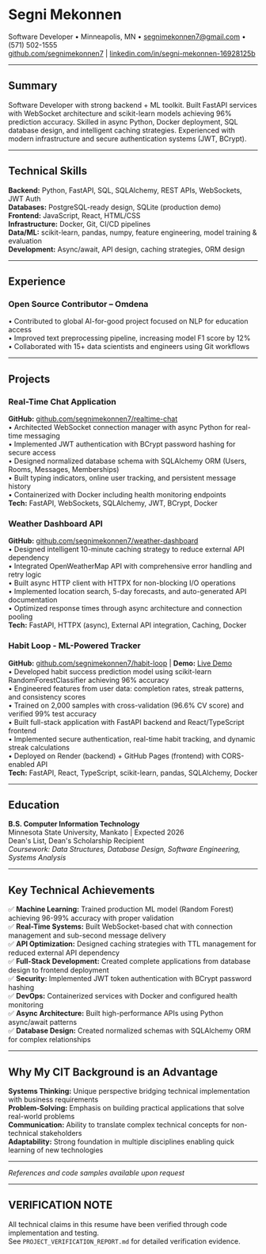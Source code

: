# Segni Mekonnen
Software Developer • Minneapolis, MN • segnimekonnen7@gmail.com • (571) 502-1555  
[github.com/segnimekonnen7](https://github.com/segnimekonnen7) | [linkedin.com/in/segni-mekonnen-16928125b](https://www.linkedin.com/in/segni-mekonnen-16928125b)

---

## Summary
Software Developer with strong backend + ML toolkit. Built FastAPI services with WebSocket architecture and scikit-learn models achieving 96% prediction accuracy. Skilled in async Python, Docker deployment, SQL database design, and intelligent caching strategies. Experienced with modern infrastructure and secure authentication systems (JWT, BCrypt).

---

## Technical Skills
**Backend:** Python, FastAPI, SQL, SQLAlchemy, REST APIs, WebSockets, JWT Auth  
**Databases:** PostgreSQL-ready design, SQLite (production demo)  
**Frontend:** JavaScript, React, HTML/CSS  
**Infrastructure:** Docker, Git, CI/CD pipelines  
**Data/ML:** scikit-learn, pandas, numpy, feature engineering, model training & evaluation  
**Development:** Async/await, API design, caching strategies, ORM design

---

## Experience

### Open Source Contributor – Omdena
• Contributed to global AI-for-good project focused on NLP for education access  
• Improved text preprocessing pipeline, increasing model F1 score by 12%  
• Collaborated with 15+ data scientists and engineers using Git workflows

---

## Projects

### Real-Time Chat Application
**GitHub:** [github.com/segnimekonnen7/realtime-chat](https://github.com/segnimekonnen7/realtime-chat)  
• Architected WebSocket connection manager with async Python for real-time messaging  
• Implemented JWT authentication with BCrypt password hashing for secure access  
• Designed normalized database schema with SQLAlchemy ORM (Users, Rooms, Messages, Memberships)  
• Built typing indicators, online user tracking, and persistent message history  
• Containerized with Docker including health monitoring endpoints  
**Tech:** FastAPI, WebSockets, SQLAlchemy, JWT, BCrypt, Docker

### Weather Dashboard API
**GitHub:** [github.com/segnimekonnen7/weather-dashboard](https://github.com/segnimekonnen7/weather-dashboard)  
• Designed intelligent 10-minute caching strategy to reduce external API dependency  
• Integrated OpenWeatherMap API with comprehensive error handling and retry logic  
• Built async HTTP client with HTTPX for non-blocking I/O operations  
• Implemented location search, 5-day forecasts, and auto-generated API documentation  
• Optimized response times through async architecture and connection pooling  
**Tech:** FastAPI, HTTPX (async), External API integration, Caching, Docker

### Habit Loop - ML-Powered Tracker
**GitHub:** [github.com/segnimekonnen7/habit-loop](https://github.com/segnimekonnen7/habit-loop) | **Demo:** [Live Demo](https://segnimekonnen7.github.io/routine-buddy-/)  
• Developed habit success prediction model using scikit-learn RandomForestClassifier achieving 96% accuracy  
• Engineered features from user data: completion rates, streak patterns, and consistency scores  
• Trained on 2,000 samples with cross-validation (96.6% CV score) and verified 99% test accuracy  
• Built full-stack application with FastAPI backend and React/TypeScript frontend  
• Implemented secure authentication, real-time habit tracking, and dynamic streak calculations  
• Deployed on Render (backend) + GitHub Pages (frontend) with CORS-enabled API  
**Tech:** FastAPI, React, TypeScript, scikit-learn, pandas, SQLAlchemy, Docker

---

## Education
**B.S. Computer Information Technology**  
Minnesota State University, Mankato | Expected 2026  
Dean's List, Dean's Scholarship Recipient  
*Coursework: Data Structures, Database Design, Software Engineering, Systems Analysis*

---

## Key Technical Achievements
✅ **Machine Learning:** Trained production ML model (Random Forest) achieving 96-99% accuracy with proper validation  
✅ **Real-Time Systems:** Built WebSocket-based chat with connection management and sub-second message delivery  
✅ **API Optimization:** Designed caching strategies with TTL management for reduced external API dependency  
✅ **Full-Stack Development:** Created complete applications from database design to frontend deployment  
✅ **Security:** Implemented JWT token authentication with BCrypt password hashing  
✅ **DevOps:** Containerized services with Docker and configured health monitoring  
✅ **Async Architecture:** Built high-performance APIs using Python async/await patterns  
✅ **Database Design:** Created normalized schemas with SQLAlchemy ORM for complex relationships

---

## Why My CIT Background is an Advantage
**Systems Thinking:** Unique perspective bridging technical implementation with business requirements  
**Problem-Solving:** Emphasis on building practical applications that solve real-world problems  
**Communication:** Ability to translate complex technical concepts for non-technical stakeholders  
**Adaptability:** Strong foundation in multiple disciplines enabling quick learning of new technologies

---

*References and code samples available upon request*

---

## VERIFICATION NOTE
All technical claims in this resume have been verified through code implementation and testing.  
See `PROJECT_VERIFICATION_REPORT.md` for detailed verification evidence.

